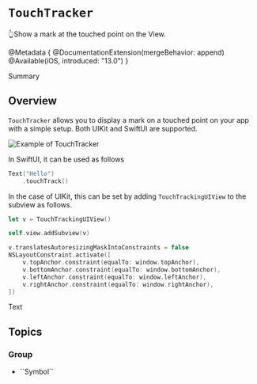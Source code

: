 # ``TouchTracker``

👆Show a mark at the touched point on the View.

@Metadata {
    @DocumentationExtension(mergeBehavior: append)
    @Available(iOS, introduced: "13.0")
}

<!--@START_MENU_TOKEN@-->Summary<!--@END_MENU_TOKEN@-->

## Overview

``TouchTracker`` allows you to display a mark on a touched point on your app with a simple setup.
Both UIKit and SwiftUI are supported.

![Example of TouchTracker](TouchTrackerExample.png)

In SwiftUI, it can be used as follows

```swift
Text("Hello")
    .touchTrack()
```

In the case of UIKit, this can be set by adding ``TouchTrackingUIView`` to the subview as follows.

```swift
let v = TouchTrackingUIView()

self.view.addSubview(v)

v.translatesAutoresizingMaskIntoConstraints = false
NSLayoutConstraint.activate([
    v.topAnchor.constraint(equalTo: window.topAnchor),
    v.bottomAnchor.constraint(equalTo: window.bottomAnchor),
    v.leftAnchor.constraint(equalTo: window.leftAnchor),
    v.rightAnchor.constraint(equalTo: window.rightAnchor),
])
```

<!--@START_MENU_TOKEN@-->Text<!--@END_MENU_TOKEN@-->

## Topics

### <!--@START_MENU_TOKEN@-->Group<!--@END_MENU_TOKEN@-->

- <!--@START_MENU_TOKEN@-->``Symbol``<!--@END_MENU_TOKEN@-->
